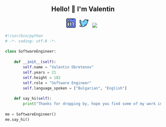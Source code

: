 <h2 align="center">
      Hello! &#x1F44B; I'm Valentin
</h2>
<div align="center">
    <p align="center">
    <a href="https://www.linkedin.com/in/valentin-obretenov-65530a240/"
        ><img
        height="30"
        src="https://raw.githubusercontent.com/8bithemant/8bithemant/master/linkedin.png?raw=true" /></a
    >&nbsp;&nbsp;
    <a href="https://twitter.com/RealMonster123"
        ><img
        height="30"
        src="https://raw.githubusercontent.com/8bithemant/8bithemant/master/twitter.png?raw=true" /></a
    >&nbsp;&nbsp;
    <a href="mailto:hunterwarwck@gmail.com"
        ><img
        height="30"
        src="https://th.bing.com/th/id/OIP.9sT4UWsRfFiy6vPydv3_-QHaHO?pid=ImgDet&rs=1" /></a
    >&nbsp;&nbsp;
    </p>
</div>

```python
#!/usr/bin/python
# -*- coding: utf-8 -*-

class SoftwareEngineer:

    def __init__(self):
        self.name = "Valentin Obretenov"
        self.years = 21
        self.height = 182
        self.role = "Software Engineer"
        self.language_spoken = ["Bulgarian", "English"]

    def say_hi(self):
        print("Thanks for dropping by, hope you find some of my work interesting.")

me = SoftwareEngineer()
me.say_hi()

```

